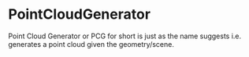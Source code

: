 # PointCloudGenerator
Point Cloud Generator or PCG for short is just as the name suggests i.e. generates a point cloud given the geometry/scene.
